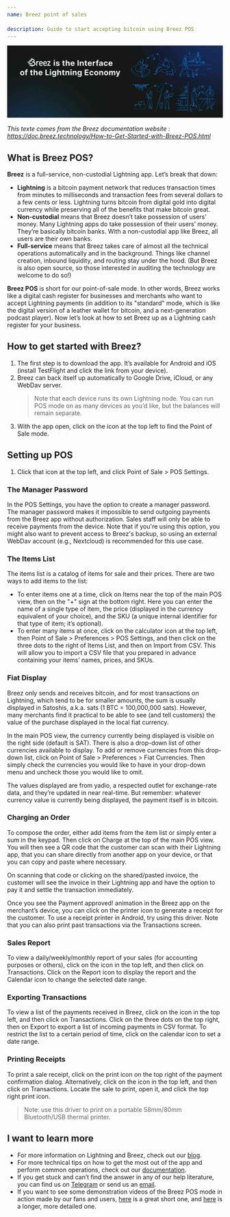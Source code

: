 ```yaml
---
name: Breez point of sales

description: Guide to start accepting bitcoin using Breez POS
---
```


![cover](assets/cover.jpeg)

_This texte comes from the Breez documentation website : https://doc.breez.technology/How-to-Get-Started-with-Breez-POS.html_

## What is Breez POS?

**Breez** is a full-service, non-custodial Lightning app. Let’s break that down:

- **Lightning** is a bitcoin payment network that reduces transaction times from minutes to milliseconds and transaction fees from several dollars to a few cents or less. Lightning turns bitcoin from digital gold into digital currency while preserving all of the benefits that make bitcoin great.
- **Non-custodial** means that Breez doesn’t take possession of users’ money. Many Lightning apps do take possession of their users’ money. They’re basically bitcoin banks. With a non-custodial app like Breez, all users are their own banks.
- **Full-service** means that Breez takes care of almost all the technical operations automatically and in the background. Things like channel creation, inbound liquidity, and routing stay under the hood. (But Breez is also open source, so those interested in auditing the technology are welcome to do so!)

**Breez POS** is short for our point-of-sale mode. In other words, Breez works like a digital cash register for businesses and merchants who want to accept Lightning payments (in addition to its "standard" mode, which is like the digital version of a leather wallet for bitcoin, and a next-generation podcast player). Now let’s look at how to set Breez up as a Lightning cash register for your business.

## How to get started with Breez?

1. The first step is to download the app. It’s available for Android and iOS (install TestFlight and click the link from your device).
2. Breez can back itself up automatically to Google Drive, iCloud, or any WebDav server.
   > Note that each device runs its own Lightning node. You can run POS mode on as many devices as you’d like, but the balances will remain separate.
3. With the app open, click on the icon at the top left to find the Point of Sale mode.

## Setting up POS

1. Click that icon at the top left, and click Point of Sale > POS Settings.

### The Manager Password

In the POS Settings, you have the option to create a manager password. The manager password makes it impossible to send outgoing payments from the Breez app without authorization. Sales staff will only be able to receive payments from the device. Note that if you're using this option, you might also want to prevent access to Breez's backup, so using an external WebDav account (e.g., Nextcloud) is recommended for this use case.

### The Items List

The items list is a catalog of items for sale and their prices. There are two ways to add items to the list:

- To enter items one at a time, click on Items near the top of the main POS view, then on the "+" sign at the bottom right. Here you can enter the name of a single type of item, the price (displayed in the currency equivalent of your choice), and the SKU (a unique internal identifier for that type of item; it’s optional).
- To enter many items at once, click on the calculator icon at the top left, then Point of Sale > Preferences > POS Settings, and then click on the three dots to the right of Items List, and then on Import from CSV. This will allow you to import a CSV file that you prepared in advance containing your items’ names, prices, and SKUs.

### Fiat Display

Breez only sends and receives bitcoin, and for most transactions on Lightning, which tend to be for smaller amounts, the sum is usually displayed in Satoshis, a.k.a. sats (1 BTC = 100,000,000 sats). However, many merchants find it practical to be able to see (and tell customers) the value of the purchase displayed in the local fiat currency.

In the main POS view, the currency currently being displayed is visible on the right side (default is SAT). There is also a drop-down list of other currencies available to display. To add or remove currencies from this drop-down list, click on Point of Sale > Preferences > Fiat Currencies. Then simply check the currencies you would like to have in your drop-down menu and uncheck those you would like to omit.

The values displayed are from yadio, a respected outlet for exchange-rate data, and they’re updated in near real-time. But remember: whatever currency value is currently being displayed, the payment itself is in bitcoin.

### Charging an Order

To compose the order, either add items from the item list or simply enter a sum in the keypad. Then click on Charge at the top of the main POS view. You will then see a QR code that the customer can scan with their Lightning app, that you can share directly from another app on your device, or that you can copy and paste where necessary.

On scanning that code or clicking on the shared/pasted invoice, the customer will see the invoice in their Lightning app and have the option to pay it and settle the transaction immediately.

Once you see the Payment approved! animation in the Breez app on the merchant’s device, you can click on the printer icon to generate a receipt for the customer. To use a receipt printer in Android, try using this driver. Note that you can also print past transactions via the Transactions screen.

### Sales Report

To view a daily/weekly/monthly report of your sales (for accounting purposes or others), click on the icon in the top left, and then click on Transactions. Click on the Report icon to display the report and the Calendar icon to change the selected date range.

### Exporting Transactions

To view a list of the payments received in Breez, click on the icon in the top left, and then click on Transactions. Click on the three dots on the top right, then on Export to export a list of incoming payments in CSV format. To restrict the list to a certain period of time, click on the calendar icon to set a date range.

### Printing Receipts

To print a sale receipt, click on the print icon on the top right of the payment confirmation dialog. Alternatively, click on the icon in the top left, and then click on Transactions. Locate the sale to print, open it, and click the top right print icon.

> Note: use this driver to print on a portable 58mm/80mm Bluetooth/USB thermal printer.

## I want to learn more

- For more information on Lightning and Breez, check out our [blog](https://breez.technology/blog).
- For more technical tips on how to get the most out of the app and perform common operations, check out our [documentation](https://breez.technology/documentation).
- If you get stuck and can’t find the answer in any of our help literature, you can find us on [Telegram](https://t.me/breez_labs) or send us an [email](mailto:support@breez.technology).
- If you want to see some demonstration videos of the Breez POS mode in action made by our fans and users, [here](https://www.youtube.com/watch?v=xxxx) is a great short one, and [here](https://www.youtube.com/watch?v=xxxx) is a longer, more detailed one.
